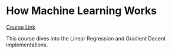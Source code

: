 # How Machine Learning Works

[Course Link](https://app.pluralsight.com/library/courses/how-machine-learning-works/table-of-contents)


This course dives into the Linear Regression and Gradient Decent implementations.
